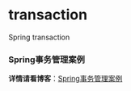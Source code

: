 # transaction
Spring transaction
### Spring事务管理案例
**详情请看博客**：[Spring事务管理案例](http://www.cnblogs.com/zhaozihan/p/6219776.html)

